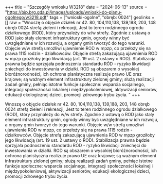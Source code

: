 +++
title = "Szczegóły wniosku W3218"
date = "2024-06-13"
source = "https://bip.brg.gda.pl/images/uploads/wnioski-do-planu-ogolnego/w3218.pdf"
tags = ["wnioski-ogolne", "obręb: 0024"]
geolinks = []
raw = "Wnoszę o objęcie działek nr 42. 80, 104,110,138, 139,188, 203, 148 obręb 0024 strefą zieleni i rekreacji, Jest to teren rodzinnego ogrodu działkowego (ROD), który przynależy do w/w strefy. Zgodnie z ustawą o ROD jako stały element infrastruktury gmin, ogrody winny być uwzględniane w ich rozwoju, a organy gmin tworzyć do tego warunki. Objęcie w/w strefą umożliwi ujawnienie ROD w mpzp, co przełoży się na prawa 1115 rodzin - działkowców. Objęcie strefą zakazującą ujawnienia ROD w mpzp groziłoby jego likwidacją (art. 19 ust. 2 ustawy o ROD). Stabilizacja prawna będzie sprzyjała podnoszeniu standardu RÓD - ryzyko likwidacji zniechęci do inwestowania w działki. ROD są obszarem o wysokiej bioróżnorodności, ich ochrona planistyczna realizuje prawo UE oraz krajowe; są ważnym element infrastruktury zielonej gminy; służą realizacji zadań gminy, pełniąc istotne funkcje społeczne: wsparcia socjalnego, integracji społeczności lokalnej i międzypokoleniowej, aktywizacji seniorów, edukacji ekologicznej dzieci, promocji zdrowego trybu życia. "
+++

Wnoszę o objęcie działek nr 42. 80, 104,110,138, 139,188, 203, 148 obręb 0024 strefą zieleni i
rekreacji, Jest to teren rodzinnego ogrodu działkowego (ROD), który przynależy do w/w strefy. Zgodnie
z ustawą o ROD jako stały element infrastruktury gmin, ogrody winny być uwzględniane w ich rozwoju,
a organy gmin tworzyć do tego warunki. Objęcie w/w strefą umożliwi ujawnienie ROD w mpzp, co
przełoży się na prawa 1115 rodzin - działkowców. Objęcie strefą zakazującą ujawnienia ROD w mpzp
groziłoby jego likwidacją (art. 19 ust. 2 ustawy o ROD). Stabilizacja prawna będzie sprzyjała podnoszeniu
standardu RÓD - ryzyko likwidacji zniechęci do inwestowania w działki. ROD są obszarem o wysokiej
bioróżnorodności, ich ochrona planistyczna realizuje prawo UE oraz krajowe; są ważnym element
infrastruktury zielonej gminy; służą realizacji zadań gminy, pełniąc istotne funkcje społeczne: wsparcia
socjalnego, integracji społeczności lokalnej i międzypokoleniowej, aktywizacji seniorów, edukacji
ekologicznej dzieci, promocji zdrowego trybu życia.



